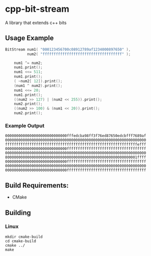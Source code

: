 # cpp-bit-stream
A library that extends c++ bits

## Usage Example
```c++
BitStream num1( "000123456700c08912789af1234000897650" ),
          num2( "ffffffffffffffffffffffffffffffffffff" );

    num1 ^= num2;
    num1.print();
    num1 <<= 511;
    num1.print();
    ( ~num2[ 12]).print();
    (num1 ^ num2).print();
    num1 <<= 20;
    num1.print();
    ((num2 >> 127) | (num2 << 255)).print();
    num2.print();
    ((num2 >> 100) & (num1 << 20)).print();
    num2.print();
```
### Example Output
```
0000000000000000000000000000fffedcba98ff3f76ed87650edcbfff7689af
0000000000000000000000000000000000000000000000000000000000000000
ffffffffffffffffffffffffffffffffffffffffffffffffffffffffffffefff
0000000000000000000000000000ffffffffffffffffffffffffffffffffffff
0000000000000000000000000000000000000000000000000000000000000000
800000000000000000000000000000000000000000000000000000000001ffff
0000000000000000000000000000ffffffffffffffffffffffffffffffffffff
0000000000000000000000000000000000000000000000000000000000000000
0000000000000000000000000000ffffffffffffffffffffffffffffffffffff
```
## Build Requirements:
<ul>
<li>CMake</li>
</ul>

## Building
### Linux
```
mkdir cmake-build
cd cmake-build
cmake ../
make
```

